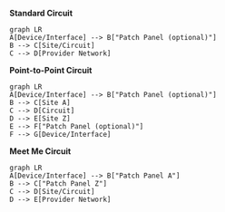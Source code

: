 **Standard Circuit**
```mermaid
graph LR
A[Device/Interface] --> B["Patch Panel (optional)"]
B --> C[Site/Circuit]
C --> D[Provider Network]
```

**Point-to-Point Circuit**
```mermaid
graph LR
A[Device/Interface] --> B["Patch Panel (optional)"]
B --> C[Site A]
C --> D[Circuit]
D --> E[Site Z]
E --> F["Patch Panel (optional)"]
F --> G[Device/Interface]
```

**Meet Me Circuit**
```mermaid
graph LR
A[Device/Interface] --> B["Patch Panel A"]
B --> C["Patch Panel Z"]
C --> D[Site/Circuit]
D --> E[Provider Network]